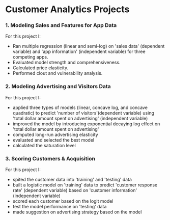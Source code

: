 # Customer Analytics Projects

### 1. Modeling Sales and Features for App Data
For this project I:
- Ran multiple regression (linear and semi-log) on 'sales data' (dependent variable) and 'app information' (independent variable) for three competing apps.
- Evaluated model strength and comprehensiveness.
- Calculated price elasticity.
- Performed clout and vulnerability analysis.

### 2. Modeling Advertising and Visitors Data
For this project I:
- applied three types of models (linear, concave log, and concave quadratic) to predict 'number of visitors'(dependent variable) using 'total dollar amount spent on advertising' (independent variable)
- improved the model by introducing exponential decaying log effect on 'total dollar amount spent on advertising'
- computed long-run advertising elasticity
- evaluated and selected the best model
- calculated the saturation level


### 3. Scoring Customers & Acquisition
For this project I:
- spited the customer data into 'training' and 'testing' data
- built a logistic model on 'training' data to predict 'customer response rate' (dependent variable) based on 'customer information' (independent variable)
- scored each customer based on the logit model
- test the model performance on 'testing' data
- made suggestion on advertising strategy based on the model